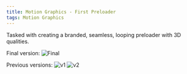 ```yaml
---
title: Motion Graphics - First Preloader
tags: Motion Graphics
---
```


Tasked with creating a branded, seamless, looping preloader with 3D qualities.

Final version:
![Final](/img/Motion-FirstPreloader/final.gif)

Previous versions:
![v1](/img/Motion-FirstPreloader/v1.gif)
![v2](/img/Motion-FirstPreloader/v2.gif)
